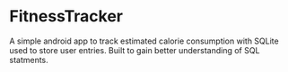 # FitnessTracker

A simple android app to track estimated calorie consumption with SQLite used to store user entries. 
Built to gain better understanding of SQL statments. 
